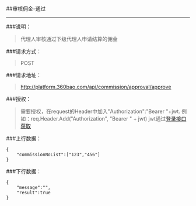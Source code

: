 ##审核佣金-通过

------------
###说明：
> 代理人审核通过下级代理人申请结算的佣金

###请求方式：
> POST

###请求地址：
> http://platform.360bao.com/api/commission/approval/approve

###授权：
> 需要授权，在request的Header中加入"Authorization":"Bearer "+jwt.
  例如：req.Header.Add("Authorization", "Bearer " + jwt)
  jwt通过[登录接口获取](https://github.com/360bao/Manual/blob/master/%E5%BC%80%E6%94%BE%E5%B9%B3%E5%8F%B0/%E9%94%80%E5%94%AE%E7%AE%A1%E7%90%86api/v4/%E8%B4%A6%E5%8F%B7%E6%8E%A7%E5%88%B6/%E7%99%BB%E5%BD%95.md)


###上行数据：
```
{
    "commissionNoList":["123","456"]
}
```

###下行数据：
```
{
    "message":"",
    "result":true
}
```


